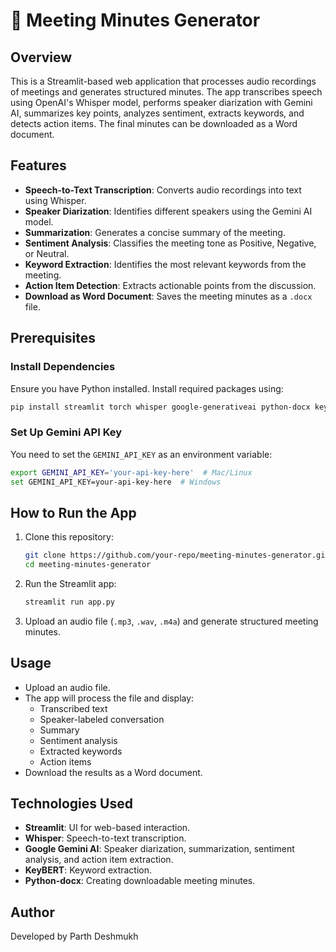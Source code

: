 # 📜 Meeting Minutes Generator

## Overview
This is a Streamlit-based web application that processes audio recordings of meetings and generates structured minutes. The app transcribes speech using OpenAI's Whisper model, performs speaker diarization with Gemini AI, summarizes key points, analyzes sentiment, extracts keywords, and detects action items. The final minutes can be downloaded as a Word document.

## Features
- **Speech-to-Text Transcription**: Converts audio recordings into text using Whisper.
- **Speaker Diarization**: Identifies different speakers using the Gemini AI model.
- **Summarization**: Generates a concise summary of the meeting.
- **Sentiment Analysis**: Classifies the meeting tone as Positive, Negative, or Neutral.
- **Keyword Extraction**: Identifies the most relevant keywords from the meeting.
- **Action Item Detection**: Extracts actionable points from the discussion.
- **Download as Word Document**: Saves the meeting minutes as a `.docx` file.

## Prerequisites
### Install Dependencies
Ensure you have Python installed. Install required packages using:
```sh
pip install streamlit torch whisper google-generativeai python-docx keybert
```

### Set Up Gemini API Key
You need to set the `GEMINI_API_KEY` as an environment variable:
```sh
export GEMINI_API_KEY='your-api-key-here'  # Mac/Linux
set GEMINI_API_KEY=your-api-key-here  # Windows
```

## How to Run the App
1. Clone this repository:
   ```sh
   git clone https://github.com/your-repo/meeting-minutes-generator.git
   cd meeting-minutes-generator
   ```
2. Run the Streamlit app:
   ```sh
   streamlit run app.py
   ```
3. Upload an audio file (`.mp3`, `.wav`, `.m4a`) and generate structured meeting minutes.

## Usage
- Upload an audio file.
- The app will process the file and display:
  - Transcribed text
  - Speaker-labeled conversation
  - Summary
  - Sentiment analysis
  - Extracted keywords
  - Action items
- Download the results as a Word document.

## Technologies Used
- **Streamlit**: UI for web-based interaction.
- **Whisper**: Speech-to-text transcription.
- **Google Gemini AI**: Speaker diarization, summarization, sentiment analysis, and action item extraction.
- **KeyBERT**: Keyword extraction.
- **Python-docx**: Creating downloadable meeting minutes.


## Author
Developed by Parth Deshmukh


